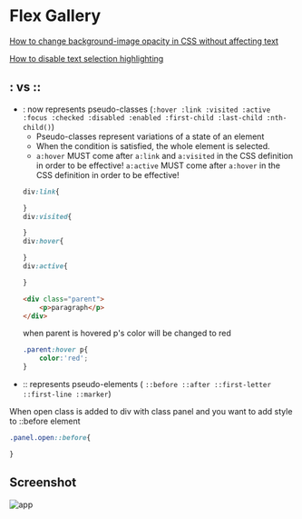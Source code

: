 # Flex Gallery
[How to change background-image opacity in CSS without affecting text](https://coder-coder.com/background-image-opacity/)


[How to disable text selection highlighting]( https://stackoverflow.com/questions/826782/how-to-disable-text-selection-highlighting)

## : vs ::
- : now represents pseudo-classes (`:hover :link :visited :active :focus :checked :disabled :enabled :first-child :last-child :nth-child()`)  
    - Pseudo-classes represent variations of a state of an element
    - When the condition is satisfied, the whole element is selected.
    - `a:hover` MUST come after `a:link` and `a:visited` in the CSS definition in order to be effective! `a:active` MUST come after `a:hover` in the CSS definition in order to be effective!
    ```css
    div:link{

    }
    div:visited{

    }
    div:hover{

    }
    div:active{

    }

    ```
    ```html
    <div class="parent">
        <p>paragraph</p>
    </div>
    ```
    when parent is hovered p's color will be changed to red
    ```css
    .parent:hover p{
        color:'red';
    }
    ```
- :: represents pseudo-elements ( `::before ::after ::first-letter ::first-line ::marker`)

When open class is added to div with class panel and you want to add style to ::before element
```css
.panel.open::before{

}

```
## Screenshot
![app](images/app.gif)
